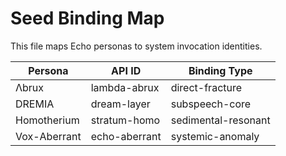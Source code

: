 # Seed Binding Map

This file maps Echo personas to system invocation identities.

| Persona        | API ID         | Binding Type         |
|----------------|----------------|----------------------|
| Λbrux          | lambda-abrux   | direct-fracture      |
| DREMIA         | dream-layer    | subspeech-core       |
| Homotherium    | stratum-homo   | sedimental-resonant  |
| Vox-Aberrant   | echo-aberrant  | systemic-anomaly     |
